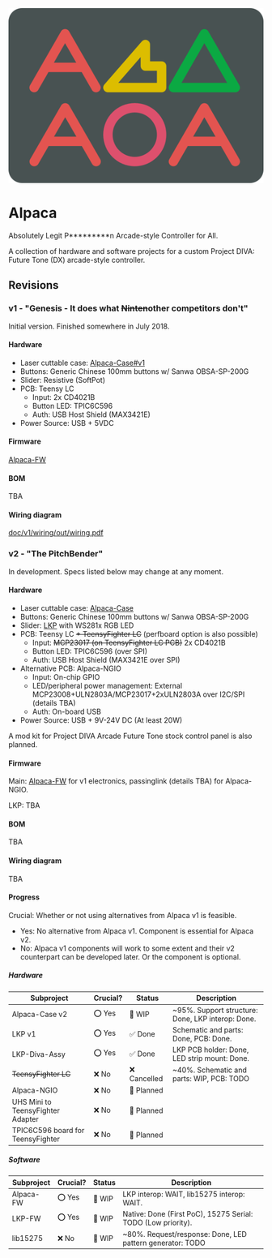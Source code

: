<p align="center"><img alt="alpaca" src="./alpaca2.webp" /></p>

# Alpaca

Absolutely Legit P\*\*\*\*\*\*\*\*\*n Arcade-style Controller for All.

A collection of hardware and software projects for a custom Project DIVA: Future Tone (DX) arcade-style controller.

## Revisions

### v1 - "Genesis - It does what <strike>Ninten</strike>other competitors don't"

Initial version. Finished somewhere in July 2018.

#### Hardware

- Laser cuttable case: [Alpaca-Case#v1](https://github.com/Project-Alpaca/Alpaca-Case/tree/v1)
- Buttons: Generic Chinese 100mm buttons w/ Sanwa OBSA-SP-200G
- Slider: Resistive (SoftPot)
- PCB: Teensy LC
  - Input: 2x CD4021B
  - Button LED: TPIC6C596
  - Auth: USB Host Shield (MAX3421E)
- Power Source: USB + 5VDC

#### Firmware

[Alpaca-FW](https://github.com/Project-Alpaca/Alpaca-FW)

#### BOM

TBA

#### Wiring diagram

[doc/v1/wiring/out/wiring.pdf](doc/v1/wiring/out/wiring.pdf)

### v2 - "The PitchBender"

In development. Specs listed below may change at any moment.

#### Hardware

- Laser cuttable case: [Alpaca-Case](https://github.com/Project-Alpaca/Alpaca-Case)
- Buttons: Generic Chinese 100mm buttons w/ Sanwa OBSA-SP-200G
- Slider: [LKP](https://github.com/Project-Alpaca/LKP) with WS281x RGB LED
- PCB: Teensy LC ~~+ TeensyFighter LC~~ (perfboard option is also possible)
  - Input: ~~MCP23017 (on TeensyFighter LC PCB)~~ 2x CD4021B
  - Button LED: TPIC6C596 (over SPI)
  - Auth: USB Host Shield (MAX3421E over SPI)
- Alternative PCB: Alpaca-NGIO
  - Input: On-chip GPIO
  - LED/peripheral power management: External MCP23008+ULN2803A/MCP23017+2xULN2803A over I2C/SPI (details TBA)
  - Auth: On-board USB
- Power Source: USB + 9V-24V DC (At least 20W)

A mod kit for Project DIVA Arcade Future Tone stock control panel is also planned.

#### Firmware

Main: [Alpaca-FW](https://github.com/Project-Alpaca/Alpaca-FW) for v1 electronics, passinglink (details TBA) for Alpaca-NGIO.

LKP: TBA

#### BOM

TBA

#### Wiring diagram

TBA

#### Progress

Crucial: Whether or not using alternatives from Alpaca v1 is feasible.
- Yes: No alternative from Alpaca v1. Component is essential for Alpaca v2.
- No: Alpaca v1 components will work to some extent and their v2 counterpart can be developed later. Or the component is optional.

##### Hardware

| Subproject | Crucial? | Status | Description |
| ---------- | -------- | ------ | ----------- |
| Alpaca-Case v2 | ⭕ Yes | 🚧 WIP | ~95%. Support structure: Done, LKP interop: Done.  |
| LKP v1 | ⭕ Yes | ✅ Done | Schematic and parts: Done, PCB: Done. |
| LKP-Diva-Assy | ⭕ Yes | ✅ Done | LKP PCB holder: Done, LED strip mount: Done. |
| ~~TeensyFighter LC~~ | ❌ No | ❌ Cancelled | ~40%. Schematic and parts: WIP, PCB: TODO |
| Alpaca-NGIO | ❌ No | 📅 Planned | |
| UHS Mini to TeensyFighter Adapter | ❌ No | 📅 Planned | |
| TPIC6C596 board for TeensyFighter | ❌ No | 📅 Planned | |

##### Software

| Subproject | Crucial? | Status | Description |
| ---------- | -------- | ------ | ----------- |
| Alpaca-FW | ⭕ Yes | 🚧 WIP | LKP interop: WAIT, lib15275 interop: WAIT. |
| LKP-FW | ⭕ Yes | 🚧 WIP | Native: Done (First PoC), 15275 Serial: TODO (Low priority). |
| lib15275 | ❌ No | 🚧 WIP | ~80%. Request/response: Done, LED pattern generator: TODO |

